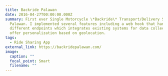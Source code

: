 ```yaml
---
title: Backride Palawan
date: 2016-04-27T00:00:00.000Z
summary: First ever Single Motorcycle \*Backride\* Transport/Delivery Service in
  Palawan. I implemented several features including a web hook that handles
  different endpoints which integrates existing systems for data collection and
  offer personalization based on geolocation.
tags:
  - Ride Sharing App
external_link: https://backridepalawan.com/
image:
  caption: ""
  focal_point: Smart
  filename: ""
---
```

